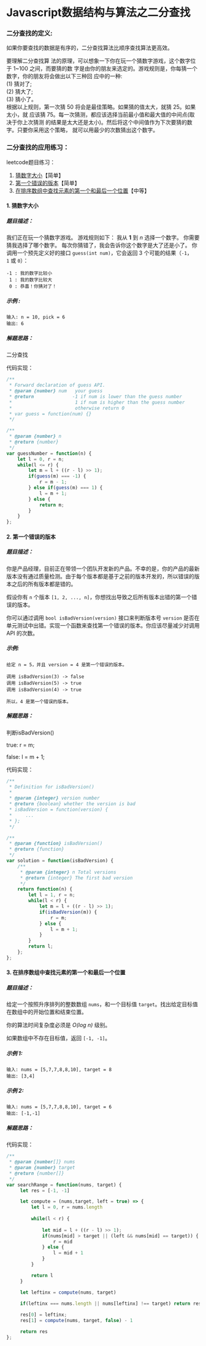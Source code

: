 # Javascript数据结构与算法之二分查找

### 二分查找的定义:
如果你要查找的数据是有序的，二分查找算法比顺序查找算法更高效。

要理解二分查找算 法的原理，可以想象一下你在玩一个猜数字游戏，这个数字位于 1~100 之间，而要猜的数 字是由你的朋友来选定的。游戏规则是，你每猜一个数字，你的朋友将会做出以下三种回 应中的一种:<br/>
(1) 猜对了; <br/>
(2) 猜大了; <br/>
(3) 猜小了。<br/>
根据以上规则，第一次猜 50 将会是最佳策略。如果猜的值太大，就猜 25。如果太小，就 应该猜 75。每一次猜测，都应该选择当前最小值和最大值的中间点(取决于你上次猜测 的结果是太大还是太小)。然后将这个中间值作为下次要猜的数字。只要你采用这个策略， 就可以用最少的次数猜出这个数字。

### 二分查找的应用练习：
leetcode题目练习：

1. [猜数字大小](https://leetcode-cn.com/problems/guess-number-higher-or-lower/)【简单】
2. [第一个错误的版本](https://leetcode-cn.com/problems/first-bad-version/)【简单】
3. [在排序数组中查找元素的第一个和最后一个位置](https://leetcode-cn.com/problems/find-first-and-last-position-of-element-in-sorted-array/)【中等】

#### 1. 猜数字大小
##### 题目描述：
我们正在玩一个猜数字游戏。 游戏规则如下：
我从 **1** 到 *n* 选择一个数字。 你需要猜我选择了哪个数字。
每次你猜错了，我会告诉你这个数字是大了还是小了。
你调用一个预先定义好的接口 `guess(int num)`，它会返回 3 个可能的结果（`-1`，`1` 或 `0`）：
````
-1 : 我的数字比较小
 1 : 我的数字比较大
 0 : 恭喜！你猜对了！
````

##### 示例 :
````
输入: n = 10, pick = 6
输出: 6
````

##### 解题思路：
二分查找

代码实现：
````js
/** 
 * Forward declaration of guess API.
 * @param {number} num   your guess
 * @return 	            -1 if num is lower than the guess number
 *			             1 if num is higher than the guess number
 *                       otherwise return 0
 * var guess = function(num) {}
 */

/**
 * @param {number} n
 * @return {number}
 */
var guessNumber = function(n) {
    let l = 0, r = n;
    while(l <= r) {
        let m = l + ((r - l) >> 1);
        if(guess(m) === -1) {
            r = m - 1;
        } else if(guess(m) === 1) {
            l = m + 1;
        } else {
            return m;
        }
    }
};
````

#### 2. 第一个错误的版本
##### 题目描述：
你是产品经理，目前正在带领一个团队开发新的产品。不幸的是，你的产品的最新版本没有通过质量检测。由于每个版本都是基于之前的版本开发的，所以错误的版本之后的所有版本都是错的。

假设你有 `n` 个版本 `[1, 2, ..., n]`，你想找出导致之后所有版本出错的第一个错误的版本。

你可以通过调用 `bool isBadVersion(version)` 接口来判断版本号 `version` 是否在单元测试中出错。实现一个函数来查找第一个错误的版本。你应该尽量减少对调用 API 的次数。

##### 示例:
````
给定 n = 5，并且 version = 4 是第一个错误的版本。

调用 isBadVersion(3) -> false
调用 isBadVersion(5) -> true
调用 isBadVersion(4) -> true

所以，4 是第一个错误的版本。 
````
##### 解题思路：
判断isBadVersion()

true: r = m;

false: l = m + 1;

代码实现：
````js
/**
 * Definition for isBadVersion()
 * 
 * @param {integer} version number
 * @return {boolean} whether the version is bad
 * isBadVersion = function(version) {
 *     ...
 * };
 */

/**
 * @param {function} isBadVersion()
 * @return {function}
 */
var solution = function(isBadVersion) {
    /**
     * @param {integer} n Total versions
     * @return {integer} The first bad version
     */
    return function(n) {
        let l = 1, r = n;
        while(l < r) {
            let m = l + ((r - l) >> 1);
            if(isBadVersion(m)) {
                r = m;
            } else {
                l = m + 1;
            }
        }
        return l;
    };
};
````

#### 3. 在排序数组中查找元素的第一个和最后一个位置
##### 题目描述：
给定一个按照升序排列的整数数组 `nums`，和一个目标值 `target`。找出给定目标值在数组中的开始位置和结束位置。

你的算法时间复杂度必须是 *O(log n)* 级别。

如果数组中不存在目标值，返回 `[-1, -1]`。

##### 示例 1:
````
输入: nums = [5,7,7,8,8,10], target = 8
输出: [3,4]
````
##### 示例 2:
````
输入: nums = [5,7,7,8,8,10], target = 6
输出: [-1,-1]
````

##### 解题思路：

代码实现：
````js
/**
 * @param {number[]} nums
 * @param {number} target
 * @return {number[]}
 */
var searchRange = function(nums, target) {
     let res = [-1, -1]

     let compute = (nums,target, left = true) => {
         let l = 0, r = nums.length
         
         while(l < r) {
            
             let mid = l + ((r - l) >> 1);
             if(nums[mid] > target || (left && nums[mid] == target)) {
                 r = mid
             } else {
                 l = mid + 1    
             }
         }

         return l 
     }

     let leftinx = compute(nums, target)
     
     if(leftinx === nums.length || nums[leftinx] !== target) return res // target太大，做边界一直右移到末端也没值；target太小，右边界左移到第一个元素也没找到；

     res[0] = leftinx;
     res[1] = compute(nums, target, false) - 1

     return res
};
````